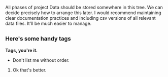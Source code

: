 All phases of project Data should be stored somewhere in this tree. We can decide precisely how to arrange this later.
I would recommend maintaining clear documentation practices and including csv versions of all relevant data files. It'll
be much easier to manage.

<h2><small> Here's some handy tags </small> </h2>
<p> <b>Tags, you're it.</b> </p>

<ul> 
<li>Don't list me without order. </li>
</ul>

<ol>
<li> Ok that's better. </li>
</ol>


